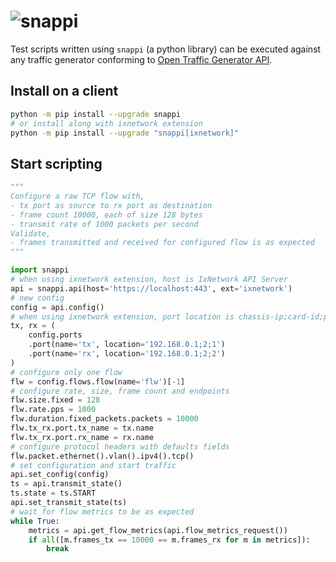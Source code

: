 # ![snappi](snappi-logo.png)

Test scripts written using `snappi` (a python library) can be executed against  
any traffic generator conforming to [Open Traffic Generator API](https://github.com/open-traffic-generator/models/releases).

## Install on a client

```sh
python -m pip install --upgrade snappi
# or install along with ixnetwork extension
python -m pip install --upgrade "snappi[ixnetwork]"
```

## Start scripting

```python
"""
Configure a raw TCP flow with,
- tx port as source to rx port as destination
- frame count 10000, each of size 128 bytes
- transmit rate of 1000 packets per second
Validate,
- frames transmitted and received for configured flow is as expected
"""

import snappi
# when using ixnetwork extension, host is IxNetwork API Server
api = snappi.api(host='https://localhost:443', ext='ixnetwork')
# new config
config = api.config()
# when using ixnetwork extension, port location is chassis-ip;card-id;port-id
tx, rx = (
    config.ports
    .port(name='tx', location='192.168.0.1;2;1')
    .port(name='rx', location='192.168.0.1;2;2')
)
# configure only one flow
flw = config.flows.flow(name='flw')[-1]
# configure rate, size, frame count and endpoints
flw.size.fixed = 128
flw.rate.pps = 1000
flw.duration.fixed_packets.packets = 10000
flw.tx_rx.port.tx_name = tx.name
flw.tx_rx.port.rx_name = rx.name
# configure protocol headers with defaults fields
flw.packet.ethernet().vlan().ipv4().tcp()
# set configuration and start traffic
api.set_config(config)
ts = api.transmit_state()
ts.state = ts.START
api.set_transmit_state(ts)
# wait for flow metrics to be as expected
while True:
    metrics = api.get_flow_metrics(api.flow_metrics_request())
    if all([m.frames_tx == 10000 == m.frames_rx for m in metrics]):
        break
```
